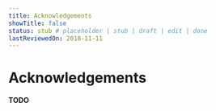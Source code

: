 ```yaml
---
title: Acknowledgements
showTitle: false
status: stub # placeholder | stub | draft | edit | done
lastReviewedOn: 2018-11-11
---
```


# Acknowledgements

**TODO**

